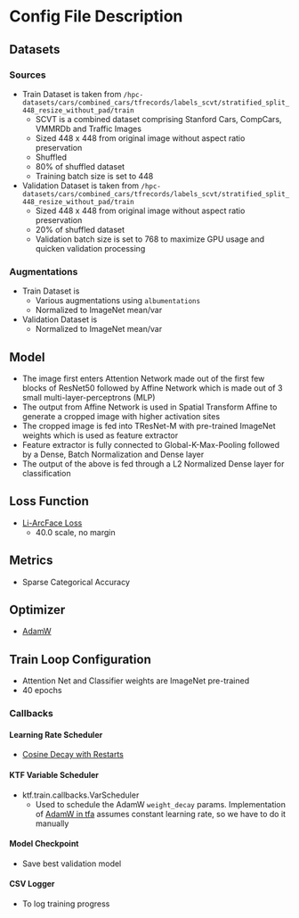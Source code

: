 # Config File Description
## Datasets
### Sources
- Train Dataset is taken from `/hpc-datasets/cars/combined_cars/tfrecords/labels_scvt/stratified_split_448_resize_without_pad/train`
  - SCVT is a combined dataset comprising Stanford Cars, CompCars, VMMRDb and Traffic Images
  - Sized 448 x 448 from original image without aspect ratio preservation
  - Shuffled
  - 80% of shuffled dataset
  - Training batch size is set to 448
- Validation Dataset is taken from `/hpc-datasets/cars/combined_cars/tfrecords/labels_scvt/stratified_split_448_resize_without_pad/train`
  - Sized 448 x 448 from original image without aspect ratio preservation
  - 20% of shuffled dataset
  - Validation batch size is set to 768 to maximize GPU usage and quicken validation processing
### Augmentations
- Train Dataset is 
  - Various augmentations using `albumentations`
  - Normalized to ImageNet mean/var
- Validation Dataset is 
  - Normalized to ImageNet mean/var
## Model
- The image first enters Attention Network made out of the first few blocks of ResNet50 followed by Affine Network which is made out of 3 small multi-layer-perceptrons (MLP) 
- The output from Affine Network is used in Spatial Transform Affine to generate a cropped image with higher activation sites
- The cropped image is fed into TResNet-M with pre-trained ImageNet weights which is used as feature extractor
- Feature extractor is fully connected to Global-K-Max-Pooling followed by a Dense, Batch Normalization and Dense layer
- The output of the above is fed through a L2 Normalized Dense layer for classification 
## Loss Function
- [Li-ArcFace Loss](https://arxiv.org/abs/1907.12256)
  - 40.0 scale, no margin
## Metrics
- Sparse Categorical Accuracy
## Optimizer
- [AdamW](https://arxiv.org/pdf/1711.05101.pdf)
## Train Loop Configuration
- Attention Net and Classifier weights are ImageNet pre-trained
- 40 epochs
### Callbacks
#### Learning Rate Scheduler
- [Cosine Decay with Restarts](https://arxiv.org/pdf/1608.03983.pdf)
#### KTF Variable Scheduler
- ktf.train.callbacks.VarScheduler
  - Used to schedule the AdamW `weight_decay` params. Implementation of [AdamW in tfa](https://www.tensorflow.org/addons/api_docs/python/tfa/optimizers/AdamW) assumes constant learning rate, so we have to do it manually
#### Model Checkpoint
- Save best validation model
#### CSV Logger
- To log training progress
